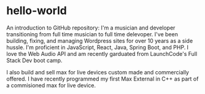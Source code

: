 # hello-world
An introduction to GitHub repository: 
I'm a musician and developer transitioning from full time musician to full time delevoper. I've been building, fixing, and managing Wordpress sites for over 10 years as a side hussle. I'm proficient in JavaScript, React, Java, Spring Boot, and PHP. I love the Web Audio API and am recently garduated from LaunchCode's Full Stack Dev boot camp. 

I also build and sell max for live devices custom made and commercially offered. I have recently programmed my first Max External in C++ as part of a commisioned max for live device. 
